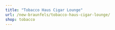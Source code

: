 ```yaml
---
title: "Tobacco Haus Cigar Lounge"
url: /new-braunfels/tobacco-haus-cigar-lounge/
shop: tobacco
---
```

